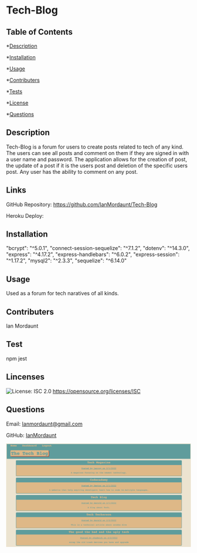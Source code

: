 # Tech-Blog

  ## Table of Contents
  *[Description](#description)

  *[Installation](#installation)

  *[Usage](#usage)

  *[Contributers](#contribute)

  *[Tests](#tests)

  *[License](#license)

  *[Questions](#questions)


  <a name='description'></a>
  ## Description

  Tech-Blog is a forum for users to create posts related to tech of any kind. The users can see all posts and comment on them if they are signed in with a user name and password. The application allows for the creation of post, the update of a post if it is the users post and deletion of the specific users post. Any user has the ability to comment on any post. 

  ## Links

  GitHub Repository: https://github.com/IanMordaunt/Tech-Blog
  
  Heroku Deploy: 

  <a name='installation'></a>
  ## Installation

  "bcrypt": "^5.0.1",
    "connect-session-sequelize": "^7.1.2",
    "dotenv": "^14.3.0",
    "express": "^4.17.2",
    "express-handlebars": "^6.0.2",
    "express-session": "^1.17.2",
    "mysql2": "^2.3.3",
    "sequelize": "^6.14.0"

  <a name='usage'></a>
  ## Usage

  Used as a forum for tech naratives of all kinds. 

  <a name='contribute'></a>
  ## Contributers

  Ian Mordaunt

  <a name='tests'></a>
  ## Test

  npm jest

  <a name='license'></a>
  ## Lincenses
  ![License: ISC 2.0](https://img.shields.io/badge/License-MPL_2.0-brightgreen.svg) https://opensource.org/licenses/ISC

  <a name='questions'></a>
  ## Questions

  Email: Ianmordaunt@gmail.com

  GitHub: <a href="https://www.github.com/IanMordaunt" target="_blank">IanMordaunt</a>
  
![Tech-Blog](https://github.com/IanMordaunt/Tech-Blog/blob/main/assets/MVC%20Tech%20Blog.png)
  